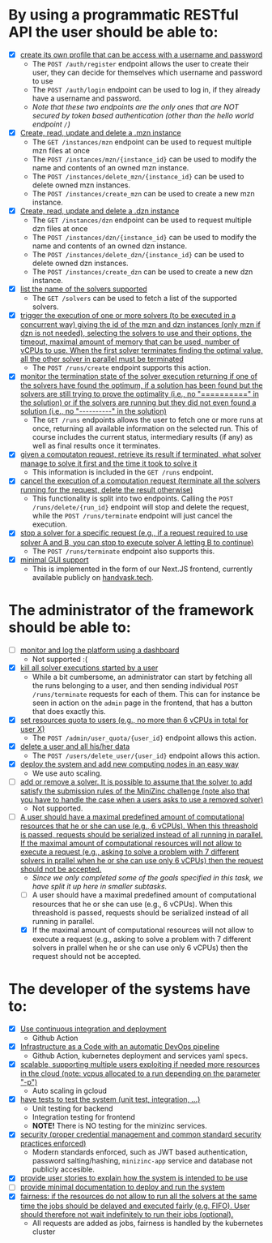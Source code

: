 # By using a programmatic RESTful API the user should be able to:

- [x] <ins>create its own profile that can be access with a username and password</ins>
  - The `POST /auth/register` endpoint allows the user to create their user, they can decide for themselves which username and password to use
  - The `POST /auth/login` endpoint can be used to log in, if they already have a username and password.
  - _Note that these two endpoints are the only ones that are NOT secured by token based authentication (other than the hello world endpoint `/`)_
- [x] <ins>Create, read, update and delete a .mzn instance</ins>
  - The `GET /instances/mzn` endpoint can be used to request multiple mzn files at once
  - The `POST /instances/mzn/{instance_id}` can be used to modify the name and contents of an owned mzn instance.
  - The `POST /instances/delete_mzn/{instance_id}` can be used to delete owned mzn instances.
  - The `POST /instances/create_mzn` can be used to create a new mzn instance.
- [x] <ins>Create, read, update and delete a .dzn instance</ins>
  - The `GET /instances/dzn` endpoint can be used to request multiple dzn files at once
  - The `POST /instances/dzn/{instance_id}` can be used to modify the name and contents of an owned dzn instance.
  - The `POST /instances/delete_dzn/{instance_id}` can be used to delete owned dzn instances.
  - The `POST /instances/create_dzn` can be used to create a new dzn instance.
- [x] <ins>list the name of the solvers supported</ins>
  - The `GET /solvers` can be used to fetch a list of the supported solvers.
- [x] <ins>trigger the execution of one or more solvers (to be executed in a concurrent way) giving the id of the mzn and dzn instances (only mzn if dzn is not needed), selecting the solvers to use and their options, the timeout, maximal amount of memory that can be used, number of vCPUs to use. When the first solver terminates finding the optimal value, all the other solver in parallel must be terminated</ins>
  - The `POST /runs/create` endpoint supports this action.
- [x] <ins>monitor the termination state of the solver execution returning if one of the solvers have found the optimum, if a solution has been found but the solvers are still trying to prove the optimality (i.e., no "==========" in the solution) or if the solvers are running but they did not even found a solution (i.e., no "----------" in the solution)</ins>
  - The `GET /runs` endpoints allows the user to fetch one or more runs at once, returning all available information on the selected run. This of course includes the current status, intermediary results (if any) as well as final results once it terminates.
- [x] <ins>given a computaton request, retrieve its result if terminated, what solver manage to solve it first and the time it took to solve it</ins>
  - This information is included in the `GET /runs` endpoint.
- [x] <ins>cancel the execution of a computation request (terminate all the solvers running for the request, delete the result otherwise)</ins>
  - This functionality is split into two endpoints. Calling the `POST /runs/delete/{run_id}` endpoint will stop and delete the request, while the `POST /runs/terminate` endpoint will just cancel the execution.
- [x] <ins>stop a solver for a specific request (e.g., if a request required to use solver A and B, you can stop to execute solver A letting B to continue)</ins>
  - The `POST /runs/terminate` endpoint also supports this.
- [x] <ins>minimal GUI support</ins>
  - This is implemented in the form of our Next.JS frontend, currently available publicly on [handvask.tech](https://handvask.tech).

# The administrator of the framework should be able to:

- [ ] <ins>monitor and log the platform using a dashboard</ins>
  - Not supported :(
- [x] <ins>kill all solver executions started by a user</ins>
  - While a bit cumbersome, an administrator can start by fetching all the runs belonging to a user, and then sending individual `POST /runs/terminate` requests for each of them. This can for instance be seen in action on the `admin` page in the frontend, that has a button that does exactly this.
- [x] <ins>set resources quota to users (e.g., no more than 6 vCPUs in total for user X)</ins>
  - The `POST /admin/user_quota/{user_id}` endpoint allows this action.
- [x] <ins>delete a user and all his/her data</ins>
  - The `POST /users/delete_user/{user_id}` endpoint allows this action.
- [x] <ins>deploy the system and add new computing nodes in an easy way</ins>
  - We use auto scaling.
- [ ] <ins>add or remove a solver. It is possible to assume that the solver to add satisfy the submission rules of the MiniZinc challenge (note also that you have to handle the case when a users asks to use a removed solver)</ins>
  - Not supported.
- [ ] <ins>A user should have a maximal predefined amount of computational resources that he or she can use (e.g., 6 vCPUs). When this threashold is passed, requests should be serialized instead of all running in parallel. If the maximal amount of computational resources will not allow to execute a request (e.g., asking to solve a problem with 7 different solvers in prallel when he or she can use only 6 vCPUs) then the request should not be accepted.</ins>
  - _Since we only completed some of the goals specified in this task, we have split it up here in smaller subtasks._
  - [ ] A user should have a maximal predefined amount of computational resources that he or she can use (e.g., 6 vCPUs). When this threashold is passed, requests should be serialized instead of all running in parallel.
  - [x] If the maximal amount of computational resources will not allow to execute a request (e.g., asking to solve a problem with 7 different solvers in prallel when he or she can use only 6 vCPUs) then the request should not be accepted.

# The developer of the systems have to:

- [x] <ins>Use continuous integration and deployment</ins>
  - Github Action
- [x] <ins>Infrastructure as a Code with an automatic DevOps pipeline</ins>
  - Github Action, kubernetes deployment and services yaml specs.
- [x] <ins>scalable, supporting multiple users exploiting if needed more resources in the cloud (note: vcpus allocated to a run depending on the parameter "-p")</ins>
  - Auto scaling in gcloud
- [x] <ins>have tests to test the system (unit test, integration, ...)</ins>
  - Unit testing for backend
  - Integration testing for frontend
  - **NOTE!** There is NO testing for the minizinc services.
- [x] <ins>security (proper credential management and common standard security practices enforced)</ins>
  - Modern standards enforced, such as JWT based authentication, password salting/hashing, `minizinc-app` service and database not publicly accesible.
- [x] <ins>provide user stories to explain how the system is intended to be use</ins>
- [ ] <ins>provide minimal documentation to deploy and run the system</ins>
- [x] <ins>fairness: if the resources do not allow to run all the solvers at the same time the jobs should be delayed and executed fairly (e.g. FIFO). User should therefore not wait indefinitely to run their jobs (optional).</ins>
  - All requests are added as jobs, fairness is handled by the kubernetes cluster
